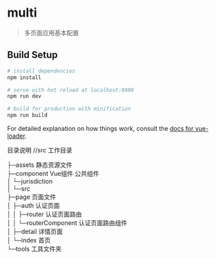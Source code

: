 # multi

> 多页面应用基本配置

## Build Setup

``` bash
# install dependencies
npm install

# serve with hot reload at localhost:8080
npm run dev

# build for production with minification
npm run build
```

For detailed explanation on how things work, consult the [docs for vue-loader](http://vuejs.github.io/vue-loader).



目录说明
//src 工作目录

├─assets        静态资源文件  
├─component     Vue组件 公共组件  
│  └─jurisdiction  
│      └─src  
├─page               页面文件  
│  ├─auth           认证页面  
│  │  ├─router     认证页面路由  
│  │  └─routerComponent     认证页面路由组件  
│  ├─detail         详情页面  
│  └─index          首页  
└─tools              工具文件夹  




